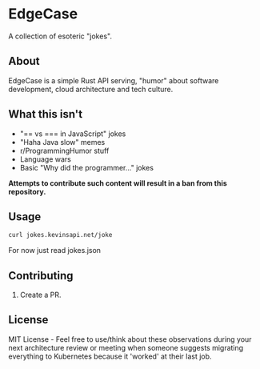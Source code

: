 # EdgeCase


A collection of esoteric "jokes".


## About

EdgeCase is a simple Rust API serving, "humor" about software development, cloud architecture and tech culture.

## What this isn't
- "== vs === in JavaScript" jokes
- "Haha Java slow" memes
- r/ProgrammingHumor stuff
- Language wars
- Basic "Why did the programmer..." jokes

**Attempts to contribute such content will result in a ban from this repository.**

## Usage



```bash
curl jokes.kevinsapi.net/joke
```

For now just read jokes.json

## Contributing

1. Create a PR. 


## License 
MIT License - Feel free to use/think about these observations during your next architecture review or meeting when someone suggests migrating everything to Kubernetes because it 'worked' at their last job.
